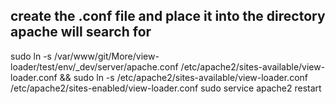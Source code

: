## create the .conf file and place it into the directory apache will search for
sudo ln -s /var/www/git/More/view-loader/test/env/_dev/server/apache.conf /etc/apache2/sites-available/view-loader.conf &&
sudo ln -s /etc/apache2/sites-available/view-loader.conf /etc/apache2/sites-enabled/view-loader.conf 
sudo service apache2 restart
